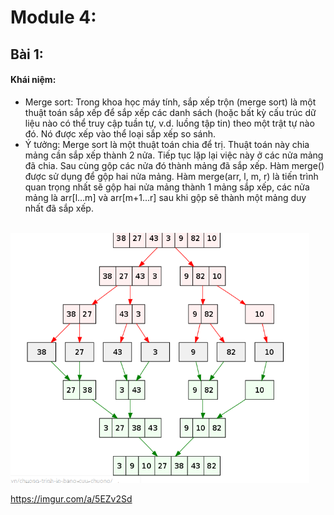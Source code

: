 # Module 4:
## Bài 1:
#### Khái niệm:
-    Merge sort: Trong khoa học máy tính, sắp xếp trộn (merge sort) là một thuật toán sắp xếp để sắp xếp các danh sách (hoặc bất kỳ cấu trúc dữ liệu nào có thể truy cập tuần tự, v.d. luồng tập tin) theo một trật tự nào đó. Nó được xếp vào thể loại sắp xếp so sánh.
-   Ý tưởng: Merge sort là một thuật toán chia để trị. Thuật toán này chia mảng cần sắp xếp thành 2 nửa. Tiếp tục lặp lại việc này ở các nửa mảng đã chia. Sau cùng gộp các nửa đó thành mảng đã sắp xếp. Hàm merge() được sử dụng để gộp hai nửa mảng. Hàm merge(arr, l, m, r) là tiến trình quan trọng nhất sẽ gộp hai nửa mảng thành 1 mảng sắp xếp, các nửa mảng là arr[l…m] và arr[m+1…r] sau khi gộp sẽ thành một mảng duy nhất đã sắp xếp.
<br>

<img src= "1.png" margin="0px auto" witdh="500px" height ="400px">

https://imgur.com/a/5EZv2Sd



